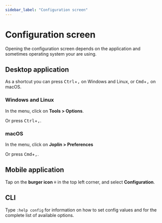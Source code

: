 ```yaml
---
sidebar_label: "Configuration screen"
---
```


# Configuration screen

Opening the configuration screen depends on the application and sometimes operating system your are using.

## Desktop application

As a shortcut you can press <kbd >Ctrl</kbd>+<kbd >,</kbd> on Windows and Linux, or <kbd >Cmd</kbd>+<kbd >,</kbd> on macOS.

### Windows and Linux

In the menu, click on **Tools &gt; Options**.

Or press <kbd >Ctrl</kbd>+<kbd >,</kbd>.

### macOS

In the menu, click on **Joplin &gt; Preferences**

Or press <kbd >Cmd</kbd>+<kbd >,</kbd>.

## Mobile application

Tap on the **burger icon ≡** in the top left corner, and select **Configuration**.

## CLI

Type `:help config` for information on how to set config values and for the complete list of available options.